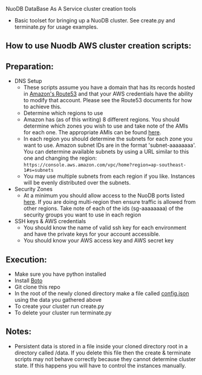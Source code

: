 
NuoDB DataBase As A Service cluster creation tools
* Basic toolset for bringing up a NuoDB cluster. See create.py and terminate.py for usage examples.

## How to use Nuodb AWS cluster creation scripts:

## Preparation:
* DNS Setup
  * These scripts assume you have a domain that has its records hosted in [Amazon's Route53](http://aws.amazon.com/route53/) and that your AWS credentials have the ability to modify that account. Please see the Route53 documents for how to achieve this.
  * Determine which regions to use
  * Amazon has (as of this writing) 8 different regions. You should determine which zones you wish to use and take note of the AMIs for each one. The appropriate AMIs can be found [here](https://github.com/nuodb/dbaas/blob/master/amis.md).
  * In each region you should determine the subnets for each zone you want to use. Amazon subnet IDs are in the format 'subnet-aaaaaaaa'. You can determine available subnets by using a URL similar to this one and changing the region: `https://console.aws.amazon.com/vpc/home?region=ap-southeast-1#s=subnets`
  * You may use multiple subnets from each region if you like. Instances will be evenly distributed over the subnets.
* Security Zones
  * At a minimum you should allow access to the NuoDB ports listed [here](http://doc.nuodb.com/display/doc/Linux+Installation). If you are doing multi-region then ensure traffic is allowed from other regions. Take note of each of the ids (sg-aaaaaaaa) of the security groups you want to use in each region
* SSH keys & AWS credentials
  * You should know the name of valid ssh key for each environment and have the private keys for your account accessible.
  * You should know your AWS access key and AWS secret key


## Execution:
* Make sure you have python installed
* Install [Boto](https://github.com/boto/boto/tree/master)
* Git clone this repo
* In the root of the newly cloned directory make a file called [config.json](config.json.example) using the data you gathered above
* To create your cluster run create.py
* To delete your cluster run terminate.py

## Notes:
* Persistent data is stored in a file inside your cloned directory root in a directory called /data. If you delete this file then the create & terminate scripts may not behave correctly because they cannot determine cluster state. If this happens you will have to control the instances manually. 


